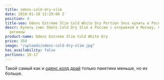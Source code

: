 ```yaml
---
title: odens-cold-dry-slim
date: 2018-01-18 12:29:00 Z
position: 4
title-seo: Odens Extreme Slim Cold White Dry Portion Snus купить в России
descr: Купить cнюс Odens Cold Dry Slim в России с отправкой в Москву, СПБ и другие
  регионы
product-name: Odens Extreme Slim Cold White Dry
price: 350
image: "/uploads/odens-cold-dry-slim.jpg"
has_availability: false
portions: 16-17
---
```


Такой самый как и [оденс колд драй](/odens-cold-dry.html) только пакетики меньше, но их больше.